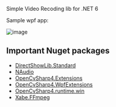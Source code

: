 Simple Video Recoding lib for .NET 6

Sample wpf app:

![image](https://github.com/rustam-aytbekoff/VideoRecorder/assets/45448359/efe72f33-49cd-44b9-88e4-3aed7b8fbbbc)

## Important Nuget packages
- [DirectShowLib.Standard](https://www.nuget.org/packages/DirectShowLib.Standard)
- [NAudio](https://www.nuget.org/packages/NAudio)
- [OpenCvSharp4.Extensions](https://www.nuget.org/packages/OpenCvSharp4.Extensions)
- [OpenCvSharp4.WpfExtensions](https://www.nuget.org/packages/OpenCvSharp4.WpfExtensions)
- [OpenCvSharp4.runtime.win](https://www.nuget.org/packages/OpenCvSharp4.runtime.win)
- [Xabe.FFmpeg](https://www.nuget.org/packages/Xabe.FFmpeg)
